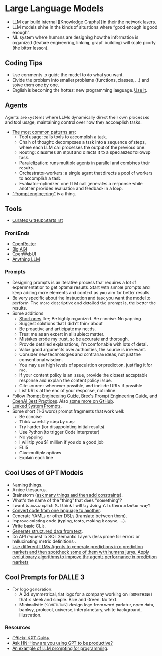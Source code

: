 # Large Language Models

- LLM can build internal [[Knowledge Graphs]] in their the network layers.
- LLM models shine in the kinds of situations where “good enough is good enough”.
- ML system where humans are designing how the information is organized (feature engineering, linking, graph building) will scale poorly ([the bitter lesson](http://www.incompleteideas.net/IncIdeas/BitterLesson.html)).

## Coding Tips

- Use comments to guide the model to do what you want.
- Divide the problem into smaller problems (functions, classes, ...) and solve them one by one.
- English is becoming the hottest new programming language. [Use it](https://addyo.substack.com/p/the-70-problem-hard-truths-about).

## Agents

Agents are systems where LLMs dynamically direct their own processes and tool usage, maintaining control over how they accomplish tasks.

- [The most common patterns are](https://www.anthropic.com/research/building-effective-agents):
  - Tool usage: calls tools to accomplish a task.
  - Chain of thought: decomposes a task into a sequence of steps, where each LLM call processes the output of the previous one.
  - Routing: classifies an input and directs it to a specialized followup task.
  - Parallelization: runs multiple agents in parallel and combines their results.
  - Orchestrator-workers: a single agent that directs a pool of workers to accomplish a task.
  - Evaluator-optimizer: one LLM call generates a response while another provides evaluation and feedback in a loop.
- ["Prompt engineering"](https://docs.anthropic.com/en/docs/build-with-claude/prompt-engineering/overview) is a thing.

## Tools

- [Curated GitHub Starts list](https://github.com/stars/davidgasquez/lists/robot-llms)

### FrontEnds

- [OpenRouter](https://openrouter.ai/)
- [Big AGI](https://get.big-agi.com/)
- [OpenWebUI](https://openwebui.com/)
- [Anything LLM](https://github.com/Mintplex-Labs/anything-llm)

### Prompts

- Designing prompts is an iterative process that requires a lot of experimentation to get optimal results. Start with simple prompts and keep adding more elements and context as you aim for better results.
- Be very specific about the instruction and task you want the model to perform. The more descriptive and detailed the prompt is, the better the results.
- Some additions:
  - [Short ones](https://x.com/simonw/status/1799577621363364224) like; Be highly organized. Be concise. No yapping.
  - Suggest solutions that I didn't think about.
  - Be proactive and anticipate my needs.
  - Treat me as an expert in all subject matter.
  - Mistakes erode my trust, so be accurate and thorough.
  - Provide detailed explanations, I'm comfortable with lots of detail.
  - Value good arguments over authorities, the source is irrelevant.
  - Consider new technologies and contrarian ideas, not just the conventional wisdom.
  - You may use high levels of speculation or prediction, just flag it for me.
  - If your content policy is an issue, provide the closest acceptable response and explain the content policy issue.
  - Cite sources whenever possible, and include URLs if possible.
  - List URLs at the end of your response, not inline.
- Follow [Prompt Engineering Guide](https://www.promptingguide.ai/), [Brex's Prompt Engineering Guide](https://github.com/brexhq/prompt-engineering), and [OpenAI Best Practices](https://help.openai.com/en/articles/6654000-best-practices-for-prompt-engineering-with-openai-api). Also [some more on GitHub](https://github.com/PickleBoxer/dev-chatgpt-prompts).
- [Leaked System Prompts](https://matt-rickard.com/a-list-of-leaked-system-prompts).
- Some short (1-3 word) prompt fragments that work well:
  - Be concise
  - Think carefully step by step
  - Try harder (for disappointing initial results)
  - Use Python (to trigger Code Interpreter)
  - No yapping
  - I will tip you $1 million if you do a good job
  - ELI5
  - Give multiple options
  - Explain each line

## Cool Uses of GPT Models

- Naming things.
- A nice thesaurus.
- Brainstorm ([ask many things and then add constraints](https://twitter.com/emollick/status/1633941391121215490)).
- What's the name of the "thing" that does "something"?
- I want to accomplish X. I think I will try doing Y. Is there a better way?
- [Convert code from one language to another](https://twitter.com/sualehasif996/status/1635755267739598848).
- Generate YAMLs or other DSLs (translate between them).
- Improve existing code (typing, tests, making it async, ...).
- Write basic CLIs.
- [Generate structured data from text](https://thecaglereport.com/2023/03/16/nine-chatgpt-tricks-for-knowledge-graph-workers/).
- Do API request to SQL Semantic Layers (less prone for errors or hallucinating metric definitions).
- [Use different LLMs Agents to generate predictions into prediction markets and then spotcheck some of them with humans jurys. Apply evolutionary algorithms to improve the agents performance in prediction markets](https://youtu.be/b81LXpCqunk?t=2677).

## Cool Prompts for DALLE 3

- For logo generation:
  - A 2d, symmetrical, flat logo for a company working on `[SOMETHING]` that is sleek and simple. Blue and Green. No text.
  - Minimalistic `[SOMETHING]` design logo from word parlatur, open data, banksy, protocol, universe, interplanetary, white background, illustration.

### Resources

- [Official GPT Guide](https://platform.openai.com/docs/guides/gpt-best-practices).
- [Ask HN: How are you using GPT to be productive?](https://news.ycombinator.com/item?id=35299071&p=2)
- [An example of LLM prompting for programming](https://martinfowler.com/articles/2023-chatgpt-xu-hao.html).
